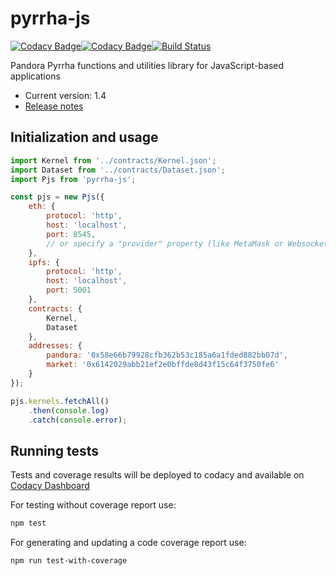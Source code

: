 # pyrrha-js

[![Codacy Badge](https://api.codacy.com/project/badge/Grade/2d4e2b44ad06471c8e82a632b47041d7)](https://app.codacy.com/app/kostysh/pyrrha-js?utm_source=github.com&utm_medium=referral&utm_content=pandoraboxchain/pyrrha-js&utm_campaign=badger)[![Codacy Badge](https://api.codacy.com/project/badge/Coverage/4e475a28d513479d913a5cc4bcb3f096)](https://www.codacy.com/app/kostysh/pyrrha-js?utm_source=github.com&utm_medium=referral&utm_content=pandoraboxchain/pyrrha-js&utm_campaign=Badge_Coverage)[![Build Status](https://travis-ci.org/pandoraboxchain/pyrrha-js.svg?branch=master)](https://travis-ci.org/pandoraboxchain/pyrrha-js)

Pandora Pyrrha functions and utilities library for JavaScript-based applications

- Current version: 1.4
- [Release notes]('./docs/release-notes.md')

## Initialization and usage
```javascript
import Kernel from '../contracts/Kernel.json';
import Dataset from '../contracts/Dataset.json';
import Pjs from 'pyrrha-js';

const pjs = new Pjs({
    eth: {
        protocol: 'http',
        host: 'localhost',
        port: 8545,
        // or specify a "provider" property (like MetaMask or WebsocketProvider provider)
    },
    ipfs: {
        protocol: 'http',
        host: 'localhost',
        port: 5001
    },
    contracts: {
        Kernel,
        Dataset 
    },
    addresses: {
        pandora: '0x58e66b79928cfb362b53c185a6a1fded882bb07d',
        market: '0x6142029abb21ef2e0bffde8d43f15c64f3750fe6'
    }
});

pjs.kernels.fetchAll()
    .then(console.log)
    .catch(console.error);
```

## Running tests  
Tests and coverage results will be deployed to codacy and available on [Codacy Dashboard](https://www.codacy.com/app/kostysh/pyrrha-js?utm_source=github.com&utm_medium=referral&utm_content=pandoraboxchain/pyrrha-js&utm_campaign=Badge_Coverage)

For testing without coverage report use:
```sh
npm test
```
For generating and updating a code coverage report use:
```sh
npm run test-with-coverage
```
